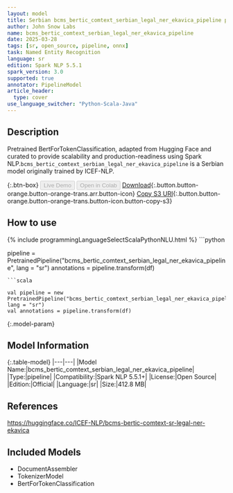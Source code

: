 ```yaml
---
layout: model
title: Serbian bcms_bertic_comtext_serbian_legal_ner_ekavica_pipeline pipeline BertForTokenClassification from ICEF-NLP
author: John Snow Labs
name: bcms_bertic_comtext_serbian_legal_ner_ekavica_pipeline
date: 2025-03-28
tags: [sr, open_source, pipeline, onnx]
task: Named Entity Recognition
language: sr
edition: Spark NLP 5.5.1
spark_version: 3.0
supported: true
annotator: PipelineModel
article_header:
  type: cover
use_language_switcher: "Python-Scala-Java"
---
```


## Description

Pretrained BertForTokenClassification, adapted from Hugging Face and curated to provide scalability and production-readiness using Spark NLP.`bcms_bertic_comtext_serbian_legal_ner_ekavica_pipeline` is a Serbian model originally trained by ICEF-NLP.

{:.btn-box}
<button class="button button-orange" disabled>Live Demo</button>
<button class="button button-orange" disabled>Open in Colab</button>
[Download](https://s3.amazonaws.com/auxdata.johnsnowlabs.com/public/models/bcms_bertic_comtext_serbian_legal_ner_ekavica_pipeline_sr_5.5.1_3.0_1743137491367.zip){:.button.button-orange.button-orange-trans.arr.button-icon}
[Copy S3 URI](s3://auxdata.johnsnowlabs.com/public/models/bcms_bertic_comtext_serbian_legal_ner_ekavica_pipeline_sr_5.5.1_3.0_1743137491367.zip){:.button.button-orange.button-orange-trans.button-icon.button-copy-s3}

## How to use



<div class="tabs-box" markdown="1">
{% include programmingLanguageSelectScalaPythonNLU.html %}
```python

pipeline = PretrainedPipeline("bcms_bertic_comtext_serbian_legal_ner_ekavica_pipeline", lang = "sr")
annotations =  pipeline.transform(df)   

```
```scala

val pipeline = new PretrainedPipeline("bcms_bertic_comtext_serbian_legal_ner_ekavica_pipeline", lang = "sr")
val annotations = pipeline.transform(df)

```
</div>

{:.model-param}
## Model Information

{:.table-model}
|---|---|
|Model Name:|bcms_bertic_comtext_serbian_legal_ner_ekavica_pipeline|
|Type:|pipeline|
|Compatibility:|Spark NLP 5.5.1+|
|License:|Open Source|
|Edition:|Official|
|Language:|sr|
|Size:|412.8 MB|

## References

https://huggingface.co/ICEF-NLP/bcms-bertic-comtext-sr-legal-ner-ekavica

## Included Models

- DocumentAssembler
- TokenizerModel
- BertForTokenClassification